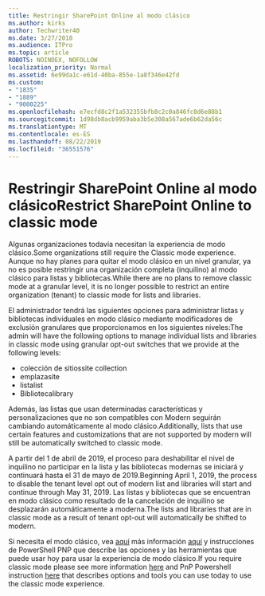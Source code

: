 ```yaml
---
title: Restringir SharePoint Online al modo clásico
ms.author: kirks
author: Techwriter40
ms.date: 3/27/2018
ms.audience: ITPro
ms.topic: article
ROBOTS: NOINDEX, NOFOLLOW
localization_priority: Normal
ms.assetid: 6e99da1c-e61d-40ba-855e-1a8f346e42fd
ms.custom:
- "1835"
- "1889"
- "9000225"
ms.openlocfilehash: e7ecfd8c2f1a532355bfb8c2c0a846fc0d6e88b1
ms.sourcegitcommit: 1d98db8acb9959aba3b5e308a567ade6b62da56c
ms.translationtype: MT
ms.contentlocale: es-ES
ms.lasthandoff: 08/22/2019
ms.locfileid: "36551576"
---
```

# <a name="restrict-sharepoint-online-to-classic-mode"></a><span data-ttu-id="16a92-102">Restringir SharePoint Online al modo clásico</span><span class="sxs-lookup"><span data-stu-id="16a92-102">Restrict SharePoint Online to classic mode</span></span>

<span data-ttu-id="16a92-103">Algunas organizaciones todavía necesitan la experiencia de modo clásico.</span><span class="sxs-lookup"><span data-stu-id="16a92-103">Some organizations still require the Classic mode experience.</span></span> <span data-ttu-id="16a92-104">Aunque no hay planes para quitar el modo clásico en un nivel granular, ya no es posible restringir una organización completa (inquilino) al modo clásico para listas y bibliotecas.</span><span class="sxs-lookup"><span data-stu-id="16a92-104">While there are no plans to remove classic mode at a granular level, it is no longer possible to restrict an entire organization (tenant) to classic mode for lists and libraries.</span></span>

<span data-ttu-id="16a92-105">El administrador tendrá las siguientes opciones para administrar listas y bibliotecas individuales en modo clásico mediante modificadores de exclusión granulares que proporcionamos en los siguientes niveles:</span><span class="sxs-lookup"><span data-stu-id="16a92-105">The admin will have the following options to manage individual lists and libraries in classic mode using granular opt-out switches that we provide at the following levels:</span></span>

- <span data-ttu-id="16a92-106">colección de sitios</span><span class="sxs-lookup"><span data-stu-id="16a92-106">site collection</span></span>
- <span data-ttu-id="16a92-107">emplaza</span><span class="sxs-lookup"><span data-stu-id="16a92-107">site</span></span>
- <span data-ttu-id="16a92-108">lista</span><span class="sxs-lookup"><span data-stu-id="16a92-108">list</span></span>
- <span data-ttu-id="16a92-109">Biblioteca</span><span class="sxs-lookup"><span data-stu-id="16a92-109">library</span></span>

<span data-ttu-id="16a92-110">Además, las listas que usan determinadas características y personalizaciones que no son compatibles con Modern seguirán cambiando automáticamente al modo clásico.</span><span class="sxs-lookup"><span data-stu-id="16a92-110">Additionally, lists that use certain features and customizations that are not supported by modern will still be automatically switched to classic mode.</span></span>

<span data-ttu-id="16a92-111">A partir del 1 de abril de 2019, el proceso para deshabilitar el nivel de inquilino no participar en la lista y las bibliotecas modernas se iniciará y continuará hasta el 31 de mayo de 2019.</span><span class="sxs-lookup"><span data-stu-id="16a92-111">Beginning April 1, 2019, the process to disable the tenant level opt out of modern list and libraries will start and continue through May 31, 2019.</span></span>  <span data-ttu-id="16a92-112">Las listas y bibliotecas que se encuentran en modo clásico como resultado de la cancelación de inquilino se desplazarán automáticamente a moderna.</span><span class="sxs-lookup"><span data-stu-id="16a92-112">The lists and libraries that are in classic mode as a result of tenant opt-out will automatically be shifted to modern.</span></span>

<span data-ttu-id="16a92-113">Si necesita el modo clásico, vea [aquí](https://docs.microsoft.com/sharepoint/dev/transform/modernize-userinterface-lists-and-libraries-optout) más información [aquí](https://techcommunity.microsoft.com/t5/Microsoft-SharePoint-Blog/Delivering-SharePoint-modern-experiences/ba-p/315023) y instrucciones de PowerShell PNP que describe las opciones y las herramientas que puede usar hoy para usar la experiencia de modo clásico.</span><span class="sxs-lookup"><span data-stu-id="16a92-113">If you require classic mode please see more information [here](https://techcommunity.microsoft.com/t5/Microsoft-SharePoint-Blog/Delivering-SharePoint-modern-experiences/ba-p/315023) and PnP Powershell instruction [here](https://docs.microsoft.com/sharepoint/dev/transform/modernize-userinterface-lists-and-libraries-optout) that describes options and tools you can use today to use the classic mode experience.</span></span>
